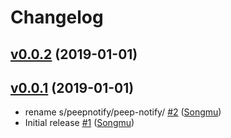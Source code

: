 # Changelog

## [v0.0.2](https://github.com/Songmu/peep/compare/v0.0.1...v0.0.2) (2019-01-01)


## [v0.0.1](https://github.com/Songmu/peep/compare/9616e411252a...v0.0.1) (2019-01-01)

* rename s/peepnotify/peep-notify/ [#2](https://github.com/Songmu/peep/pull/2) ([Songmu](https://github.com/Songmu))
* Initial release [#1](https://github.com/Songmu/peep/pull/1) ([Songmu](https://github.com/Songmu))
